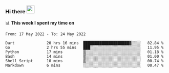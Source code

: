 ### Hi there <a href="https://www.gautamkrishnar.com/"><img src="https://media.giphy.com/media/hvRJCLFzcasrR4ia7z/giphy.gif" width="25px"></a>

📊 **This week I spent my time on**

<!--START_SECTION:waka-->

```text
From: 17 May 2022 - To: 24 May 2022

Dart              20 hrs 16 mins  ████████████████████▓░░░░   82.84 %
Go                2 hrs 55 mins   ███░░░░░░░░░░░░░░░░░░░░░░   11.95 %
Python            17 mins         ▒░░░░░░░░░░░░░░░░░░░░░░░░   01.18 %
Bash              14 mins         ▒░░░░░░░░░░░░░░░░░░░░░░░░   01.00 %
Shell Script      10 mins         ▒░░░░░░░░░░░░░░░░░░░░░░░░   00.74 %
Markdown          6 mins          ░░░░░░░░░░░░░░░░░░░░░░░░░   00.47 %
```

<!--END_SECTION:waka-->
